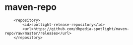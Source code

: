 maven-repo
==========



        <repository>
            <id>spotlight-release-repository</id>
            <url>https://github.com/dbpedia-spotlight/maven-repo/raw/master/releases</url>
        </repository>
